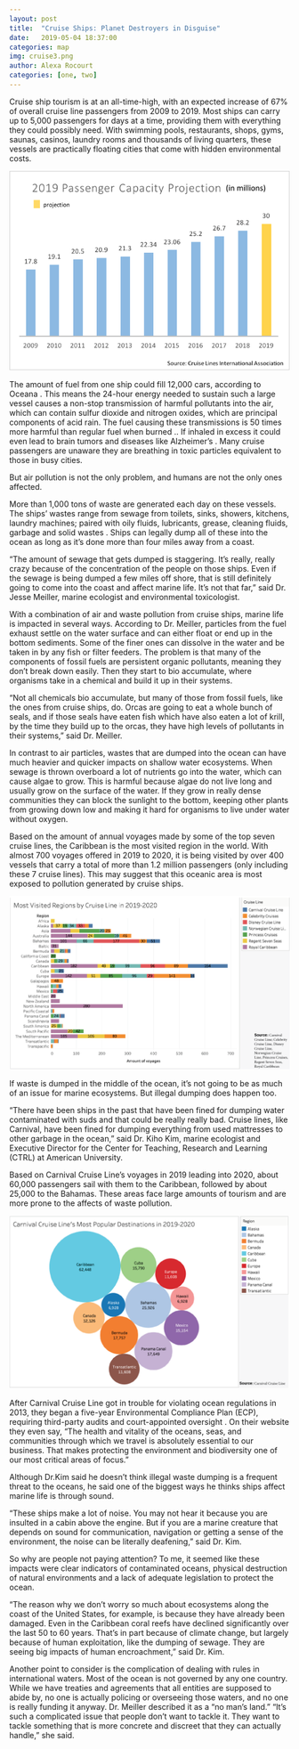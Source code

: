 ```yaml
---
layout: post
title:  "Cruise Ships: Planet Destroyers in Disguise"
date:   2019-05-04 18:37:00
categories: map
img: cruise3.png
author: Alexa Rocourt
categories: [one, two]
---
```


Cruise ship tourism is at an all-time-high, with an expected increase of 67% of overall cruise line passengers from 2009 to 2019. Most ships can carry up to 5,000 passengers  for days at a time, providing them with everything they could possibly need. With swimming pools, restaurants, shops, gyms, saunas, casinos, laundry rooms and thousands of living quarters, these vessels are practically floating cities that come with hidden environmental costs.

![alt text](../images/cruise1.png)

The amount of fuel from one ship could fill 12,000 cars, according to Oceana . This means the 24-hour energy needed to sustain such a large vessel causes a non-stop transmission of harmful pollutants into the air, which can contain sulfur dioxide and nitrogen oxides, which are principal components of acid rain. The fuel causing these transmissions is 50 times more harmful than regular fuel when burned .. If inhaled in excess it could even lead to brain tumors and diseases like Alzheimer’s . Many cruise passengers are unaware they are breathing in toxic particles equivalent to those in busy cities. 

But air pollution is not the only problem, and humans are not the only ones affected.

More than 1,000 tons of waste are generated each day on these vessels. The ships’ wastes range from sewage from toilets, sinks, showers, kitchens, laundry machines; paired with oily fluids, lubricants, grease, cleaning fluids, garbage and solid wastes . Ships can legally dump all of these into the ocean as long as it’s done more than four miles away from a coast. 

“The amount of sewage that gets dumped is staggering. It’s really, really crazy because of the concentration of the people on those ships. Even if the sewage is being dumped a few miles off shore, that is still definitely going to come into the coast and affect marine life. It’s not that far,” said Dr. Jesse Meiller, marine ecologist and environmental toxicologist. 

With a combination of air and waste pollution from cruise ships, marine life is impacted in several ways. According to Dr. Meiller, particles from the fuel exhaust settle on the water surface and can either float or end up in the bottom sediments. Some of the finer ones can dissolve in the water and be taken in by any fish or filter feeders. The problem is that many of the components of fossil fuels are persistent organic pollutants, meaning they don’t break down easily. Then they start to bio accumulate, where organisms take in a chemical and build it up in their systems.

“Not all chemicals bio accumulate, but many of those from fossil fuels, like the ones from cruise ships, do. Orcas are going to eat a whole bunch of seals, and if those seals have eaten fish which have also eaten a lot of krill, by the time they build up to the orcas, they have high levels of pollutants in their systems,” said Dr. Meiller. 

In contrast to air particles, wastes that are dumped into the ocean can have much heavier and quicker impacts on shallow water ecosystems. When sewage is thrown overboard a lot of nutrients go into the water, which can cause algae to grow. This is harmful because algae do not live long and usually grow on the surface of the water. If they grow in really dense communities they can block the sunlight to the bottom, keeping other plants from growing down low and making it hard for organisms to live under water without oxygen. 

Based on the amount of annual voyages made by some of the top seven cruise lines, the Caribbean is the most visited region in the world. With almost 700 voyages offered in 2019 to 2020, it is being visited by over 400 vessels that carry a total of more than 1.2 million passengers (only including these 7 cruise lines). This may suggest that this oceanic area is most exposed to pollution generated by cruise ships.

![alt text](../images/cruise2.png)

If waste is dumped in the middle of the ocean, it’s not going to be as much of an issue for marine ecosystems. But illegal dumping does happen too.

“There have been ships in the past that have been fined for dumping water contaminated with suds and that could be really really bad. Cruise lines, like Carnival, have been fined for dumping everything from used mattresses to other garbage in the ocean,” said Dr. Kiho Kim, marine ecologist and Executive Director for the Center for Teaching, Research and Learning (CTRL) at American University. 

Based on Carnival Cruise Line’s voyages in 2019 leading into 2020, about 60,000 passengers sail with them to the Caribbean, followed by about 25,000 to the Bahamas. These areas face large amounts of tourism and are more prone to the affects of waste pollution.

![alt text](../images/cruise3.png)

After Carnival Cruise Line got in trouble for violating ocean regulations in 2013, they began a five-year Environmental Compliance Plan (ECP), requiring third-party audits and court-appointed oversight . On their website they even say, “The health and vitality of the oceans, seas, and communities through which we travel is absolutely essential to our business. That makes protecting the environment and biodiversity one of our most critical areas of focus.” 

Although Dr.Kim said he doesn’t think illegal waste dumping is a frequent threat to the oceans, he said one of the biggest ways he thinks ships affect marine life is through sound. 

“These ships make a lot of noise. You may not hear it because you are insulted in a cabin above the engine. But if you are a marine creature that depends on sound for communication, navigation or getting a sense of the environment, the noise can be literally deafening,” said Dr. Kim. 

So why are people not paying attention? To me, it seemed like these impacts were clear indicators of contaminated oceans, physical destruction of natural environments and a lack of adequate legislation to protect the ocean. 

“The reason why we don’t worry so much about ecosystems along the coast of the United States, for example, is because they have already been damaged. Even in the Caribbean coral reefs have declined significantly over the last 50 to 60 years. That’s in part because of climate change, but largely because of human exploitation, like the dumping of sewage. They are seeing big impacts of human encroachment,” said Dr. Kim.

Another point to consider is the complication of dealing with rules in international waters. Most of the ocean is not governed by any one country. While we have treaties and agreements that all entities are supposed to abide by, no one is actually policing or overseeing those waters, and no one is really funding it anyway. Dr. Meiller described it as a “no man’s land.” “It’s such a complicated issue that people don’t want to tackle it. They want to tackle something that is more concrete and discreet that they can actually handle,” she said.





